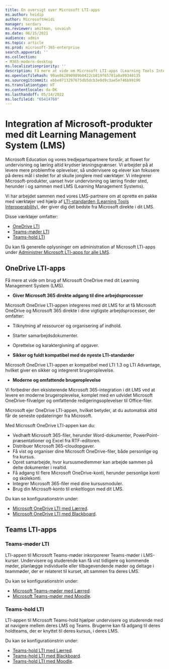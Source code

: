 ```yaml
---
title: En oversigt over Microsoft LTI-apps
ms.author: heidip
author: MicrosoftHeidi
manager: serdars
ms.reviewer: amitman, sovaish
ms.date: 06/15/2021
audience: admin
ms.topic: article
ms.prod: microsoft-365-enterprise
search.appverid: ''
ms.collection:
- M365-modern-desktop
ms.localizationpriority: ''
description: Få mere at vide om Microsoft LTI-apps (Learning Tools Interoperability), og hvordan de kan hjælpe undervisere, når de integrerer Microsoft-apps i deres LMS (Learning Management System).
ms.openlocfilehash: 99ae862890989b0422cb819f65781a0a99340135
ms.sourcegitcommit: ebbe8713297675db5dcb3e0d9c3ae5e746b99196
ms.translationtype: HT
ms.contentlocale: da-DK
ms.lasthandoff: 05/14/2022
ms.locfileid: "65414760"
---
```

# <a name="integrating-microsoft-products-with-your-learning-management-system-lms"></a>Integration af Microsoft-produkter med dit Learning Management System (LMS)

Microsoft Education og vores tredjepartspartnere forstår, at flowet for undervisning og læring altid krydser løsningsgrænser. Vi arbejder på at levere mere problemfrie oplevelser, så undervisere og elever kan fokusere på deres mål i stedet for at skulle jonglere med værktøjer. Vi integrerer Microsoft-produkter, uanset hvor undervisning og læring finder sted, herunder i og sammen med LMS (Learning Management Systems).

Vi har arbejdet sammen med vores LMS-partnere om at oprette en pakke med værktøjer ved hjælp af [LTI-standarden (Learning Tools Interoperability),](https://www.imsglobal.org/activity/learning-tools-interoperability) der giver dig det bedste fra Microsoft direkte i dit LMS.

Disse værktøjer omfatter:

- [OneDrive LTI](#onedrive-lti-apps)
- [Teams-møder LTI](#teams-meetings-lti)
- [Teams-hold LTI](#teams-classes-lti)

Du kan få generelle oplysninger om administration af Microsoft LTI-apps under [Administrer Microsoft LTI-apps for alle LMS](manage-microsoft-one-lti.md).

## <a name="onedrive-lti-apps"></a>OneDrive LTI-apps

Få mere at vide om brug af Microsoft OneDrive med dit Learning Management System (LMS).

- **Giver Microsoft 365 direkte adgang til dine arbejdsprocesser**

Microsoft OneDrive LTI-appen integreres med dit LMS for at få Microsoft OneDrive og Microsoft 365 direkte i dine vigtigste arbejdsprocesser, der omfatter:

- Tilknytning af ressourcer og organisering af indhold.
- Starter samarbejdsdokumenter.
- Oprettelse og karaktergivning af opgaver.

- **Sikker og fuldt kompatibel med de nyeste LTI-standarder**

Microsoft OneDrive LTI-appen er kompatibel med LTI 1.3 og LTI Advantage, hvilket giver en sikker og integreret brugeroplevelse.

- **Moderne og omfattende brugeroplevelse**

Vi forbedrer den eksisterende Microsoft 365-integration i dit LMS ved at levere en moderne brugeroplevelse, komplet med en udvidet Microsoft OneDrive-filvælger og omfattende redigeringsoplevelser til Office-filer.

Microsoft ejer OneDrive LTI-appen, hvilket betyder, at du automatisk altid får de seneste opdateringer fra Microsoft.

Med Microsoft OneDrive LTI-appen kan du:

- Vedhæft Microsoft 365-filer, herunder Word-dokumenter, PowerPoint-præsentationer og Excel fra RTF-editoren.
- Distribuer Microsoft 365-cloudopgaver.
- Få vist og organiser dine Microsoft OneDrive-filer, både personlige og fra kursus.
- Opret samarbejde, hvor kursusmedlemmer kan arbejde sammen på delte dokumenter i realtid.
- Få adgang til flere Microsoft OneDrive-konti, herunder personlige konti og skolekonti.
- Integrer Microsoft 365-filer med dine kursusmoduler.
- Brug din Microsoft-konto til enkeltlogon med dit LMS.

Du kan se konfigurationstrin under:

- [Microsoft OneDrive LTI med Lærred](onedrive-lti.md).
- [Microsoft OneDrive LTI med Blackboard](onedrive-lti-blackboard.md).

## <a name="teams-lti-apps"></a>Teams LTI-apps

### <a name="teams-meetings-lti"></a>Teams-møder LTI

LTI-appen til Microsoft Teams-møder inkorporerer Teams-møder i LMS-kurser. Undervisere og studerende kan få vist tidligere og kommende møder, planlægge individuelle eller tilbagevendende møder og deltage i teammøder, der er relateret til kurset, alt sammen fra deres LMS.

Du kan se konfigurationstrin under:

- [Microsoft Teams-møder med Lærred](teams-meetings-with-canvas.md).
- [Microsoft Teams-møder med Moodle](teams-classes-meetings-with-moodle.md).

### <a name="teams-classes-lti"></a>Teams-hold LTI

LTI-appen til Microsoft Teams-hold hjælper undervisere og studerende med at navigere mellem deres LMS og Teams. Brugerne kan få adgang til deres holdteams, der er knyttet til deres kursus, i deres LMS.

Du kan se konfigurationstrin under:

- [Teams-hold LTI med Lærred](teams-classes-with-canvas.md).
- [Teams-hold LTI med Blackboard](teams-classes-with-blackboard.md).
- [Teams-hold LTI med Moodle](teams-classes-meetings-with-moodle.md).
